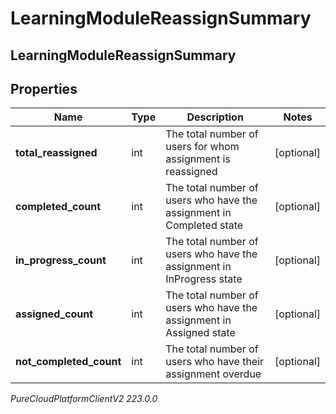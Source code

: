 # LearningModuleReassignSummary

## LearningModuleReassignSummary

## Properties

|Name | Type | Description | Notes|
|------------ | ------------- | ------------- | -------------|
| **total_reassigned** | int | The total number of users for whom assignment is reassigned | [optional] |
| **completed_count** | int | The total number of users who have the assignment in Completed state | [optional] |
| **in_progress_count** | int | The total number of users who have the assignment in InProgress state | [optional] |
| **assigned_count** | int | The total number of users who have the assignment in Assigned state | [optional] |
| **not_completed_count** | int | The total number of users who have their assignment overdue | [optional] |



_PureCloudPlatformClientV2 223.0.0_
